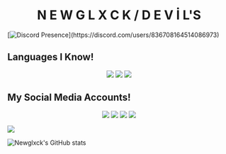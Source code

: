 <h1 align="center">N E W G L X C K / D E V İ L'S</h1>

[![Discord Presence](https://lanyard-profile-readme.vercel.app/api/836708164514086973?theme=light&bg=00000&animated=false&hideDiscrim=true&borderRadius=30px&idleMessage=Probably%20doing%20something%20else...)](https://discord.com/users/836708164514086973)
<div align="center"></a>
</div>

## Languages I Know!
<div align="center">
<img src="https://img.shields.io/badge/javascript%20-%23323330.svg?&style=for-the-badge&logo=javascript&logoColor=%23F7DF1E"/> 
<img src="https://img.shields.io/badge/typescript%20-%23E34F26.svg?&style=for-the-badge&logo=typescript&logoColor=white"/>
<img src="https://img.shields.io/badge/node.js%20-%2343853D.svg?&style=for-the-badge&logo=node.js&logoColor=white"/>

</div>

## My Social Media Accounts!
<p align="center">
   <a href="https://discord.com/users/836708164514086973" target"blank_"><img src="https://img.shields.io/badge/discord%20-111111.svg?&style=for-the-badge&logo=discord&logoColor=white"></a>
   <a href="https://open.spotify.com/playlist/4o53acTjjAThSgdAyFR4LS?si=8e6b81075d084f7b" target"blank_"><img src="https://img.shields.io/badge/Spotify%20-111111.svg?&style=for-the-badge&logo=spotify&logoColor=white"></a>
   <a href="https://instagram.com/newqlxck" target"blank_"><img src="https://img.shields.io/badge/INSTAGRAM%20-111111.svg?&style=for-the-badge&logo=instagram&logoColor=white"></a>
   <a href="https://github.com/newglxck" target"blank_"><img src="https://img.shields.io/badge/GitHub%20-111111.svg?&style=for-the-badge&logo=github&logoColor=white"></a>
</a>
</p>

![](https://komarev.com/ghpvc/?username=KlanterV&label=PROFILE+VIEWS)
</a>
</p>

![Newglxck's GitHub stats](https://github-readme-stats.vercel.app/api?username=newglxck&show_icons=true&theme=merko&border_color=39ff14)

